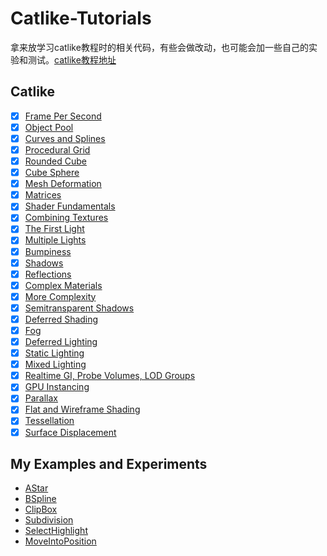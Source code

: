 # Catlike-Tutorials

拿来放学习catlike教程时的相关代码，有些会做改动，也可能会加一些自己的实验和测试。[catlike教程地址](http://catlikecoding.com)

## Catlike

- [x] [Frame Per Second](/Assets/FramesPerSecond)
- [x] [Object Pool](/Assets/ObjectPools)
- [x] [Curves and Splines](/Assets/CurvesAndSplines)
- [x] [Procedural Grid](/Assets/ProceduralGrid)
- [x] [Rounded Cube](/Assets/RoundedCube)
- [x] [Cube Sphere](/Assets/CubeSphere)
- [x] [Mesh Deformation](/Assets/MeshDeformation)
- [x] [Matrices](/Assets/Matrix%20With%20Projection)
- [x] [Shader Fundamentals](/Assets/ShaderFundamental)
- [x] [Combining Textures](/Assets/CombineTexture)
- [x] [The First Light](/Assets/ShaderFundamental)
- [x] [Multiple Lights](/Assets/ShaderFundamental)
- [x] [Bumpiness](/Assets/ShaderFundamental)
- [x] [Shadows](/Assets/ShaderFundamental)
- [x] [Reflections](/Assets/ShaderFundamental)
- [x] [Complex Materials](/Assets/ShaderFundamental)
- [x] [More Complexity](/Assets/ShaderFundamental)
- [x] [Semitransparent Shadows](/Assets/ShaderFundamental)
- [x] [Deferred Shading](/Assets/ShaderFundamental)
- [x] [Fog](/Assets/ShaderFundamental)
- [x] [Deferred Lighting](/Assets/ShaderFundamental)
- [x] [Static Lighting](/Assets/ShaderFundamental)
- [x] [Mixed Lighting](/Assets/ShaderFundamental)
- [x] [Realtime GI, Probe Volumes, LOD Groups](/Assets/ShaderFundamental)
- [x] [GPU Instancing](/Assets/ShaderFundamental)
- [x] [Parallax](/Assets/ShaderFundamental)
- [x] [Flat and Wireframe Shading](/Assets/ShaderFundamental)
- [x] [Tessellation](/Assets/ShaderFundamental)
- [x] [Surface Displacement](/Assets/ShaderFundamental)

## My Examples and Experiments

- [AStar](/Assets/Astar)
- [BSpline](/Assets/BSpline)
- [ClipBox](/Assets/ClipBox)
- [Subdivision](/Assets/Subdivision)
- [SelectHighlight](/Assets/SelectHighlight)
- [MoveIntoPosition](/Assets/MoveIntoPosition)
